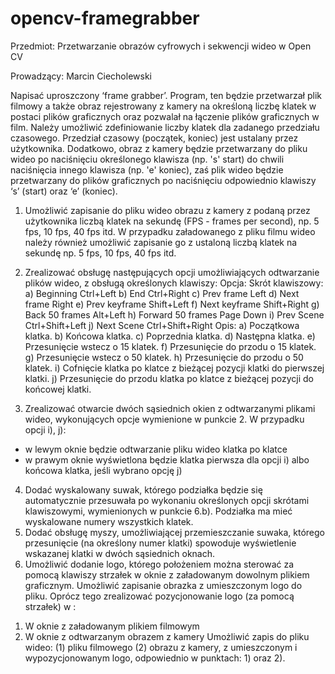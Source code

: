# opencv-framegrabber
  Przedmiot: Przetwarzanie obrazów cyfrowych i sekwencji wideo w Open CV
  
  Prowadzący: Marcin Ciecholewski
  
  Napisać uproszczony ‘frame grabber’. Program, ten będzie przetwarzał plik filmowy a także obraz
rejestrowany z kamery na określoną liczbę klatek w postaci plików graficznych oraz pozwalał na łączenie
plików graficznych w film. Należy umożliwić zdefiniowanie liczby klatek dla zadanego przedziału
czasowego. Przedział czasowy (początek, koniec) jest ustalany przez użytkownika. Dodatkowo, obraz z
kamery będzie przetwarzany do pliku wideo po naciśnięciu określonego klawisza (np. 's' start) do chwili
naciśnięcia innego klawisza (np. 'e' koniec), zaś plik wideo będzie przetwarzany do plików graficznych po
naciśnięciu odpowiednio klawiszy ‘s’ (start) oraz ‘e’ (koniec).

1. Umożliwić zapisanie do pliku wideo obrazu z kamery z podaną przez użytkownika liczbą klatek na
sekundę (FPS - frames per second), np. 5 fps, 10 fps, 40 fps itd. W przypadku załadowanego z pliku
filmu wideo należy również umożliwić zapisanie go z ustaloną liczbą klatek na sekundę np. 5 fps, 10
fps, 40 fps itd.
2. Zrealizować obsługę następujących opcji umożliwiających odtwarzanie plików wideo, z obsługą
określonych klawiszy:
Opcja: Skrót klawiszowy:
a) Beginning Ctrl+Left
b) End Ctrl+Right
c) Prev frame Left
d) Next frame Right
e) Prev keyframe Shift+Left
f) Next keyframe Shift+Right
g) Back 50 frames Alt+Left
h) Forward 50 frames Page Down
i) Prev Scene Ctrl+Shift+Left
j) Next Scene Ctrl+Shift+Right
Opis:
a) Początkowa klatka.
b) Końcowa klatka.
c) Poprzednia klatka.
d) Następna klatka.
e) Przesunięcie wstecz o 15 klatek.
f) Przesunięcie do przodu o 15 klatek.
g) Przesunięcie wstecz o 50 klatek.
h) Przesunięcie do przodu o 50 klatek.
i) Cofnięcie klatka po klatce z bieżącej pozycji klatki do pierwszej klatki.
j) Przesunięcie do przodu klatka po klatce z bieżącej pozycji do końcowej klatki.

3. Zrealizować otwarcie dwóch sąsiednich okien z odtwarzanymi plikami wideo, wykonujących opcje
wymienione w punkcie 2. W przypadku opcji i), j):

- w lewym oknie będzie odtwarzanie pliku wideo klatka po klatce
- w prawym oknie wyświetlona będzie klatka pierwsza dla opcji i) albo końcowa klatka, jeśli wybrano opcję j)
4. Dodać wyskalowany suwak, którego podziałka będzie się automatycznie przesuwała po wykonaniu
określonych opcji skrótami klawiszowymi, wymienionych w punkcie 6.b). Podziałka ma mieć wyskalowane
numery wszystkich klatek.
5. Dodać obsługę myszy, umożliwiającej przemieszczanie suwaka, którego przesunięcie (na określony numer
klatki) spowoduje wyświetlenie wskazanej klatki w dwóch sąsiednich oknach.
6. Umożliwić dodanie logo, którego położeniem można sterować za pomocą klawiszy strzałek w oknie z
załadowanym dowolnym plikiem graficznym. Umożliwić zapisanie obrazka z umieszczonym logo do pliku.
Oprócz tego zrealizować pozycjonowanie logo (za pomocą strzałek) w :
1) W oknie z załadowanym plikiem filmowym
2) W oknie z odtwarzanym obrazem z kamery
Umożliwić zapis do pliku wideo: (1) pliku filmowego (2) obrazu z kamery, z umieszczonym i
wypozycjonowanym logo, odpowiednio w punktach: 1) oraz 2).
